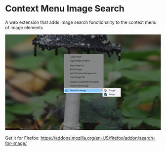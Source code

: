# Context Menu Image Search

A web extension that adds image search functionality to the context menu of image elements

![Screenshot](screenshot_00.png)

Get it for Firefox: https://addons.mozilla.org/en-US/firefox/addon/search-for-image/